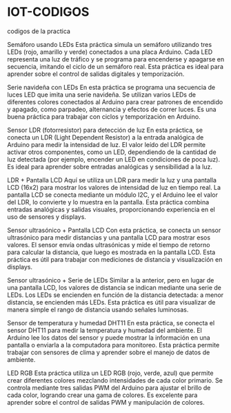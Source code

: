 # IOT-CODIGOS
codigos de la practica

Semáforo usando LEDs
Esta práctica simula un semáforo utilizando tres LEDs (rojo, amarillo y verde) conectados a una placa Arduino. Cada LED representa una luz de tráfico y se programa para encenderse y apagarse en secuencia, imitando el ciclo de un semáforo real. Esta práctica es ideal para aprender sobre el control de salidas digitales y temporización.

Serie navideña con LEDs
En esta práctica se programa una secuencia de luces LED que imita una serie navideña. Se utilizan varios LEDs de diferentes colores conectados al Arduino para crear patrones de encendido y apagado, como parpadeo, alternancia y efectos de correr luces. Es una buena práctica para trabajar con ciclos y temporización en Arduino.

Sensor LDR (fotorresistor) para detección de luz
En esta práctica, se conecta un LDR (Light Dependent Resistor) a la entrada analógica de Arduino para medir la intensidad de luz. El valor leído del LDR permite activar otros componentes, como un LED, dependiendo de la cantidad de luz detectada (por ejemplo, encender un LED en condiciones de poca luz). Es ideal para aprender sobre entradas analógicas y sensibilidad a la luz.

LDR + Pantalla LCD
Aquí se utiliza un LDR para medir la luz y una pantalla LCD (16x2) para mostrar los valores de intensidad de luz en tiempo real. La pantalla LCD se conecta mediante un módulo I2C, y el Arduino lee el valor del LDR, lo convierte y lo muestra en la pantalla. Esta práctica combina entradas analógicas y salidas visuales, proporcionando experiencia en el uso de sensores y displays.

Sensor ultrasónico + Pantalla LCD
Con esta práctica, se conecta un sensor ultrasónico para medir distancias y una pantalla LCD para mostrar esos valores. El sensor envía ondas ultrasónicas y mide el tiempo de retorno para calcular la distancia, que luego es mostrada en la pantalla LCD. Esta práctica es útil para trabajar con mediciones de distancia y visualización en displays.

Sensor ultrasónico + Serie de LEDs
Similar a la anterior, pero en lugar de una pantalla LCD, los valores de distancia se indican mediante una serie de LEDs. Los LEDs se encienden en función de la distancia detectada: a menor distancia, se encienden más LEDs. Esta práctica es útil para visualizar de manera simple el rango de distancia usando señales luminosas.

Sensor de temperatura y humedad DHT11
En esta práctica, se conecta el sensor DHT11 para medir la temperatura y humedad del ambiente. El Arduino lee los datos del sensor y puede mostrar la información en una pantalla o enviarla a la computadora para monitoreo. Esta práctica permite trabajar con sensores de clima y aprender sobre el manejo de datos de ambiente.

LED RGB
Esta práctica utiliza un LED RGB (rojo, verde, azul) que permite crear diferentes colores mezclando intensidades de cada color primario. Se controla mediante tres salidas PWM del Arduino para ajustar el brillo de cada color, logrando crear una gama de colores. Es excelente para aprender sobre el control de salidas PWM y manipulación de colores.
